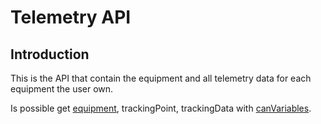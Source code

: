 # Telemetry API

## Introduction

This is the API that contain the equipment and all telemetry data for each equipment the user own.

Is possible get [equipment](#get-equipment), trackingPoint, trackingData with [canVariables](#can-variables).
